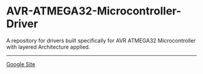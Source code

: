 # AVR-ATMEGA32-Microcontroller-Driver
A repository for drivers built specifically for AVR ATMEGA32 Microcontroller with layered Architecture applied.
___

[Google Site](http://www.rjhcoding.com/avr-asm-tutorials.php)
